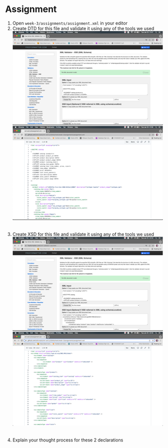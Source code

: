 # Assignment

1. Open `week-3/assignments/assignment.xml` in your editor
2. Create DTD for this file and validate it using any of the tools we used
![image info](assets/1.png)
![image info](assets/2.png)
</br></br></br>
4. Create XSD for this file and validate it using any of the tools we used
![image info](assets/3.png)
![image info](assets/4.png)
</br></br></br>
6. Explain your thought process for these 2 declarations
